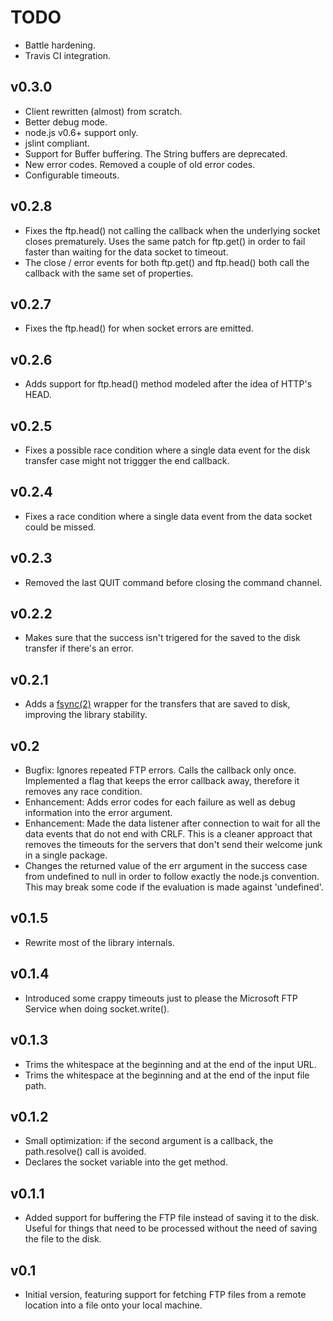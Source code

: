 # TODO
 * Battle hardening.
 * Travis CI integration.

## v0.3.0
 * Client rewritten (almost) from scratch.
 * Better debug mode.
 * node.js v0.6+ support only.
 * jslint compliant.
 * Support for Buffer buffering. The String buffers are deprecated.
 * New error codes. Removed a couple of old error codes.
 * Configurable timeouts.

## v0.2.8
 * Fixes the ftp.head() not calling the callback when the underlying socket closes prematurely. Uses the same patch for ftp.get() in order to fail faster than waiting for the data socket to timeout.
 * The close / error events for both ftp.get() and ftp.head() both call the callback with the same set of properties.

## v0.2.7
 * Fixes the ftp.head() for when socket errors are emitted.

## v0.2.6
 * Adds support for ftp.head() method modeled after the idea of HTTP's HEAD.

## v0.2.5
 * Fixes a possible race condition where a single data event for the disk transfer case might not triggger the end callback.

## v0.2.4
 * Fixes a race condition where a single data event from the data socket could be missed.

## v0.2.3
 * Removed the last QUIT command before closing the command channel.

## v0.2.2
 * Makes sure that the success isn't trigered for the saved to the disk transfer if there's an error.

## v0.2.1
 * Adds a [fsync(2)](http://linux.die.net/man/2/fsync) wrapper for the transfers that are saved to disk, improving the library stability.

## v0.2
 * Bugfix: Ignores repeated FTP errors. Calls the callback only once. Implemented a flag that keeps the error callback away, therefore it removes any race condition.
 * Enhancement: Adds error codes for each failure as well as debug information into the error argument.
 * Enhancement: Made the data listener after connection to wait for all the data events that do not end with CRLF. This is a cleaner approact that removes the timeouts for the servers that don't send their welcome junk in a single package.
 * Changes the returned value of the err argument in the success case from undefined to null in order to follow exactly the node.js convention. This may break some code if the evaluation is made against 'undefined'.

## v0.1.5
 * Rewrite most of the library internals.

## v0.1.4
 * Introduced some crappy timeouts just to please the Microsoft FTP Service when doing socket.write().

## v0.1.3
 * Trims the whitespace at the beginning and at the end of the input URL.
 * Trims the whitespace at the beginning and at the end of the input file path.

## v0.1.2
 * Small optimization: if the second argument is a callback, the path.resolve() call is avoided.
 * Declares the socket variable into the get method.

## v0.1.1
 * Added support for buffering the FTP file instead of saving it to the disk. Useful for things that need to be processed without the need of saving the file to the disk.

## v0.1
 * Initial version, featuring support for fetching FTP files from a remote location into a file onto your local machine.
